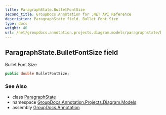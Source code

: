 ```yaml
---
title: ParagraphState.BulletFontSize
second_title: GroupDocs.Annotation for .NET API Reference
description: ParagraphState field. Bullet Font Size
type: docs
weight: 40
url: /net/groupdocs.annotation.projects.diagram.models/paragraphstate/bulletfontsize/
---
```

## ParagraphState.BulletFontSize field

Bullet Font Size

```csharp
public double BulletFontSize;
```

### See Also

* class [ParagraphState](../)
* namespace [GroupDocs.Annotation.Projects.Diagram.Models](../../paragraphstate/)
* assembly [GroupDocs.Annotation](../../../)


